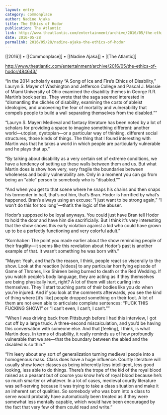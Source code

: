 ```yaml
---
layout: entry
category: commonplace
author: Nadine Ajaka
title: The Ethics of Hodor
publication: The Atlantic
link: http://www.theatlantic.com/entertainment/archive/2016/05/the-ethics-of-hodor/484643/
date: 2016-05-28
permalink: 2016/05/28/nadine-ajaka-the-ethics-of-hodor
---
```


[[2016]] • [[Commonplace]] • [[Nadine Ajaka]] • [[The Atlantic]]

http://www.theatlantic.com/entertainment/archive/2016/05/the-ethics-of-hodor/484643/

“In the 2014 scholarly essay “A Song of Ice and Fire’s Ethics of Disability,” Lauryn S. Mayer of Washington and Jefferson College and Pascal J. Massie of Miami University of Ohio examined the disability themes in George R.R. Martin’s book series. They wrote that the saga seemed interested in “dismantling the clichés of disability, examining the costs of ableist ideologies, and uncovering the fear of mortality and vulnerability that compels people to build a wall separating themselves from the disabled.””

“Lauryn S. Mayer: Medieval and fantasy literature has been noted by a lot of scholars for providing a space to imagine something different: another world—utopian, dystopian—or a particular way of thinking, different social structures, those kinds of things. The thing that I found interesting with Martin was that he takes a world in which people are particularly vulnerable and he plays that up.”

“By talking about disability as a very certain set of extreme conditions, we have a tendency of setting up these walls between them and us. But what Martin does is show how very, very fragile the boundaries between wholeness and bodily vulnerability are. Only in a moment you can go from being an “able” person to somebody who is “disabled.””

“And when you get to that scene where he snaps his chains and then snaps his tormenter in half, that’s not him, that’s Bran. Hodor is horrified by what’s happened. Bran’s always using an excuse: “I just want to be strong again,” “I won’t do this for too long”—that’s the logic of the abuser.

Hodor’s supposed to be loyal anyways. You could just have Bran tell Hodor to hold the door and have him die sacrificially. But I think it’s very interesting that the show shows this early violation against a kid who could have grown up to be a perfectly functioning and very colorful adult.”

“Kornhaber: The point you made earlier about the show reminding people of their fragility—it seems like this revelation about Hodor’s past is another example of that. It wasn’t something he was born with.”

“Mayer: Yeah, and that’s the reason, I think, people react so viscerally to the show. Look at the reaction [videos] to any particular horrifying episode of Game of Thrones, like Shireen being burned to death or the Red Wedding. If you watch people’s body language, they are acting as if they themselves are being physically hurt, right? A lot of them will start curling into themselves. They’ll start touching parts of their bodies like you do when you’re injured. And if you look at the comments afterwards, you see the kind of thing where [it’s like] people dropped something on their foot. A lot of them are not even able to articulate complete sentences: “FUCK THIS FUCKING SHOW!” or “I can’t even, I can’t, I can’t.””

“When I was driving back from Pittsburgh before I had this interview, I got cut off by a large truck. A three-second miscalculation, and you’d be having this conversation with someone else. And that [feeling], I think, is what Martin does. In terms of disability, it really reminds us of how profoundly vulnerable that we are—that the boundary between the abled and the disabled is so thin.”

“I’m leery about any sort of generalization turning medieval people into a homogenous mass. Class does have a huge influence. Courtly literature will usually show lower classes as being inherently less intelligent, less good looking, less able to do things. There’s the trope of the kid of the royal blood raised as a peasant but of course you know he’s of royal blood because he’s so much smarter or whatever. In a lot of cases, medieval courtly literature was self-serving because it was trying to take a class situation and make it an inherent set of qualities. So somebody who was born into a class to serve would probably have automatically been treated as if they were somewhat less mentally capable, which would have been encouraged by the fact that very few of them could read and write.”
